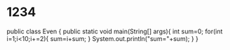 # 1234
public class Even {
    public static void main(String[] args){
        int sum=0;
        for(int i=1;i<10;i+=2){
        sum=i+sum;
        }
        System.out.println("sum="+sum);
    }
}

